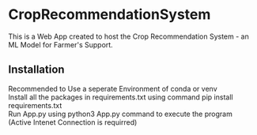

# CropRecommendationSystem
This is a Web App created to host the Crop Recommendation System - an ML Model for Farmer's Support. 

## Installation
Recommended to Use a seperate Environment of conda or venv <br> Install all the packages in requirements.txt using command pip install requirements.txt
<br>
Run App.py using python3 App.py command to execute the program
<br>
(Active Intenet Connection is requirred)

